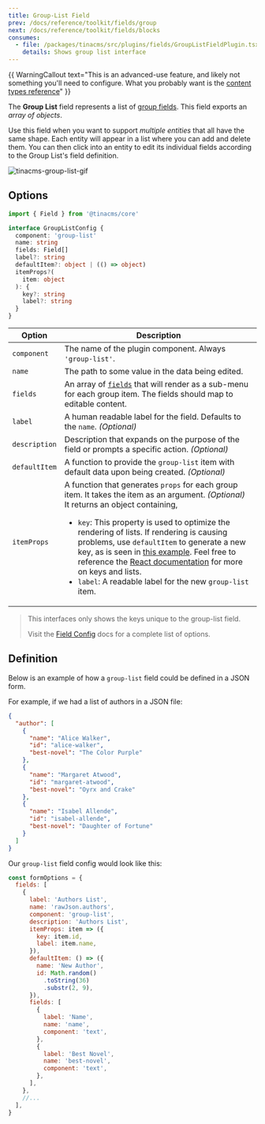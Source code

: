 ```yaml
---
title: Group-List Field
prev: /docs/reference/toolkit/fields/group
next: /docs/reference/toolkit/fields/blocks
consumes:
  - file: /packages/tinacms/src/plugins/fields/GroupListFieldPlugin.tsx
    details: Shows group list interface
---
```


{{ WarningCallout text="This is an advanced-use feature, and likely not something you'll need to configure. What you probably want is the [content types reference](/docs/reference/types/)" }}

The **Group List** field represents a list of [group fields](/docs/reference/toolkit/fields/group). This field exports an _array of objects_.

Use this field when you want to support _multiple entities_ that all have the same shape. Each entity will appear in a list where you can add and delete them. You can then click into an entity to edit its individual fields according to the Group List's field definition.

![tinacms-group-list-gif](/gif/group-list.gif)

## Options

```typescript
import { Field } from '@tinacms/core'

interface GroupListConfig {
  component: 'group-list'
  name: string
  fields: Field[]
  label?: string
  defaultItem?: object | (() => object)
  itemProps?(
    item: object
  ): {
    key?: string
    label?: string
  }
}
```

| Option        | Description                                                                                                                                                                                                                                                                                                                                                                                                                                                                                                                                                                                                       |
| ------------- | ----------------------------------------------------------------------------------------------------------------------------------------------------------------------------------------------------------------------------------------------------------------------------------------------------------------------------------------------------------------------------------------------------------------------------------------------------------------------------------------------------------------------------------------------------------------------------------------------------------------- |
| `component`   | The name of the plugin component. Always `'group-list'`.                                                                                                                                                                                                                                                                                                                                                                                                                                                                                                                                                          |
| `name`        | The path to some value in the data being edited.                                                                                                                                                                                                                                                                                                                                                                                                                                                                                                                                                                  |
| `fields`      | An array of [`fields`](/docs/reference/toolkit/fields) that will render as a sub-menu for each group item. The fields should map to editable content.                                                                                                                                                                                                                                                                                                                                                                                                                                                             |
| `label`       | A human readable label for the field. Defaults to the `name`. _(Optional)_                                                                                                                                                                                                                                                                                                                                                                                                                                                                                                                                        |
| `description` | Description that expands on the purpose of the field or prompts a specific action. _(Optional)_                                                                                                                                                                                                                                                                                                                                                                                                                                                                                                                   |
| `defaultItem` | A function to provide the `group-list` item with default data upon being created. _(Optional)_                                                                                                                                                                                                                                                                                                                                                                                                                                                                                                                    |
| `itemProps`   | A function that generates `props` for each group item. It takes the item as an argument. _(Optional)_ <br> It returns an object containing, <ul> <li>`key`: This property is used to optimize the rendering of lists. If rendering is causing problems, use `defaultItem` to generate a new key, as is seen in [this example](http://tinacms.org/docs/reference/toolkit/fields/group-list#definition). Feel free to reference the [React documentation](https://reactjs.org/docs/lists-and-keys.html) for more on keys and lists. </li> <li> `label`: A readable label for the new `group-list` item. </li> </ul> |

> This interfaces only shows the keys unique to the group-list field.
>
> Visit the [Field Config](/docs/reference/toolkit/fields) docs for a complete list of options.

## Definition

Below is an example of how a `group-list` field could be defined in a JSON form.

For example, if we had a list of authors in a JSON file:

```json
{
  "author": [
    {
      "name": "Alice Walker",
      "id": "alice-walker",
      "best-novel": "The Color Purple"
    },
    {
      "name": "Margaret Atwood",
      "id": "margaret-atwood",
      "best-novel": "Oyrx and Crake"
    },
    {
      "name": "Isabel Allende",
      "id": "isabel-allende",
      "best-novel": "Daughter of Fortune"
    }
  ]
}
```

Our `group-list` field config would look like this:

```javascript
const formOptions = {
  fields: [
    {
      label: 'Authors List',
      name: 'rawJson.authors',
      component: 'group-list',
      description: 'Authors List',
      itemProps: item => ({
        key: item.id,
        label: item.name,
      }),
      defaultItem: () => ({
        name: 'New Author',
        id: Math.random()
          .toString(36)
          .substr(2, 9),
      }),
      fields: [
        {
          label: 'Name',
          name: 'name',
          component: 'text',
        },
        {
          label: 'Best Novel',
          name: 'best-novel',
          component: 'text',
        },
      ],
    },
    //...
  ],
}
```
